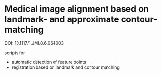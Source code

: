 # Medical image alignment based on landmark- and approximate contour-matching
DOI: 10.1117/1.JMI.8.6.064003

scripts for
- automatic detection of feature points
- registration based on landmark and contour matching
